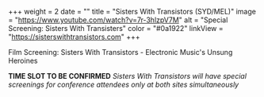 +++
weight = 2
date = ""
title = "Sisters With Transistors (SYD/MEL)"
image = "https://www.youtube.com/watch?v=7r-3hlzpV7M"
alt = "Special Screening: Sisters With Transisters"
color = "#0a1922"
linkView = "https://sisterswithtransistors.com"
+++

Film Screening: Sisters With Transistors - Electronic Music's Unsung Heroines

**TIME SLOT TO BE CONFIRMED**
_Sisters With Transistors will have special screenings for conference attendees only at both sites simultaneously_


